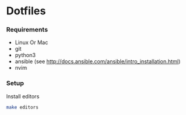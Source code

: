 # Dotfiles

### Requirements

* Linux Or Mac
* git
* python3
* ansible (see http://docs.ansible.com/ansible/intro_installation.html)
* nvim

### Setup

Install editors
```sh
make editors
```
